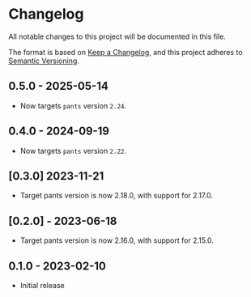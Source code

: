 # Changelog

All notable changes to this project will be documented in this file.

The format is based on [Keep a Changelog](https://keepachangelog.com/en/1.0.0/),
and this project adheres to [Semantic Versioning](https://semver.org/spec/v2.0.0.html).

## 0.5.0 - 2025-05-14

- Now targets `pants` version `2.24`.

## 0.4.0 - 2024-09-19

- Now targets `pants` version `2.22`.

## [0.3.0] 2023-11-21

* Target pants version is now 2.18.0, with support for 2.17.0.

## [0.2.0] - 2023-06-18

* Target pants version is now 2.16.0, with support for 2.15.0.

## 0.1.0 - 2023-02-10

* Initial release
